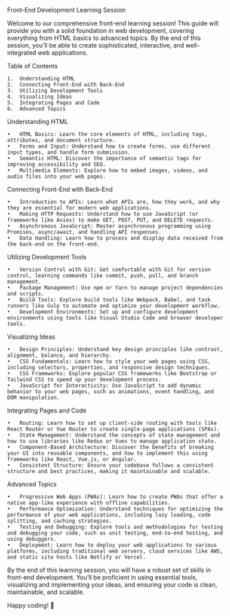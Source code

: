 Front-End Development Learning Session

Welcome to our comprehensive front-end learning session! This guide will provide you with a solid foundation in web development, covering everything from HTML basics to advanced topics. By the end of this session, you’ll be able to create sophisticated, interactive, and well-integrated web applications.

Table of Contents

	1.	Understanding HTML
	2.	Connecting Front-End with Back-End
	3.	Utilizing Development Tools
	4.	Visualizing Ideas
	5.	Integrating Pages and Code
	6.	Advanced Topics

Understanding HTML

	•	HTML Basics: Learn the core elements of HTML, including tags, attributes, and document structure.
	•	Forms and Input: Understand how to create forms, use different input types, and handle form submission.
	•	Semantic HTML: Discover the importance of semantic tags for improving accessibility and SEO.
	•	Multimedia Elements: Explore how to embed images, videos, and audio files into your web pages.

Connecting Front-End with Back-End

	•	Introduction to APIs: Learn what APIs are, how they work, and why they are essential for modern web applications.
	•	Making HTTP Requests: Understand how to use JavaScript (or frameworks like Axios) to make GET, POST, PUT, and DELETE requests.
	•	Asynchronous JavaScript: Master asynchronous programming using Promises, async/await, and handling API responses.
	•	Data Handling: Learn how to process and display data received from the back-end on the front-end.

Utilizing Development Tools

	•	Version Control with Git: Get comfortable with Git for version control, learning commands like commit, push, pull, and branch management.
	•	Package Management: Use npm or Yarn to manage project dependencies and scripts.
	•	Build Tools: Explore build tools like Webpack, Babel, and task runners like Gulp to automate and optimize your development workflow.
	•	Development Environments: Set up and configure development environments using tools like Visual Studio Code and browser developer tools.

Visualizing Ideas

	•	Design Principles: Understand key design principles like contrast, alignment, balance, and hierarchy.
	•	CSS Fundamentals: Learn how to style your web pages using CSS, including selectors, properties, and responsive design techniques.
	•	CSS Frameworks: Explore popular CSS frameworks like Bootstrap or Tailwind CSS to speed up your development process.
	•	JavaScript for Interactivity: Use JavaScript to add dynamic behavior to your web pages, such as animations, event handling, and DOM manipulation.

Integrating Pages and Code

	•	Routing: Learn how to set up client-side routing with tools like React Router or Vue Router to create single-page applications (SPAs).
	•	State Management: Understand the concepts of state management and how to use libraries like Redux or Vuex to manage application state.
	•	Component-Based Architecture: Discover the benefits of breaking your UI into reusable components, and how to implement this using frameworks like React, Vue.js, or Angular.
	•	Consistent Structure: Ensure your codebase follows a consistent structure and best practices, making it maintainable and scalable.

Advanced Topics

	•	Progressive Web Apps (PWAs): Learn how to create PWAs that offer a native app-like experience with offline capabilities.
	•	Performance Optimization: Understand techniques for optimizing the performance of your web applications, including lazy loading, code splitting, and caching strategies.
	•	Testing and Debugging: Explore tools and methodologies for testing and debugging your code, such as unit testing, end-to-end testing, and using debuggers.
	•	Deployment: Learn how to deploy your web applications to various platforms, including traditional web servers, cloud services like AWS, and static site hosts like Netlify or Vercel.

By the end of this learning session, you will have a robust set of skills in front-end development. You’ll be proficient in using essential tools, visualizing and implementing your ideas, and ensuring your code is clean, maintainable, and scalable.

Happy coding! 🚀
